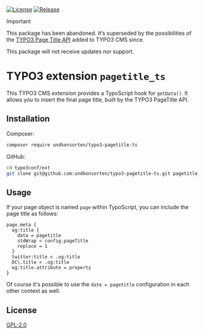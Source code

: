 [![License](https://img.shields.io/github/license/undkonsorten/typo3-pagetitle-ts.svg)](LICENSE)
[![Release](https://img.shields.io/github/release/undkonsorten/typo3-pagetitle-ts.svg)](https://github.com/undkonsorten/typo3-pagetitle-ts/releases/)

> [!IMPORTANT]  
> This package has been abandoned. It‘s superseded by the possibilities of the [TYPO3 Page Title API](https://docs.typo3.org/m/typo3/reference-coreapi/main/en-us/ApiOverview/Seo/PageTitleApi.html) added to TYPO3 CMS since.
> 
> This package will not receive updates nor support.

# TYPO3 extension `pagetitle_ts`

This TYPO3 CMS extension provides a TypoScript hook for `getData()`. It allows
you to insert the final page title, built by the TYPO3 PageTitle API.


## Installation

Composer:

```bash
composer require undkonsorten/typo3-pagetitle-ts
```

GitHub:

```bash
cd typo3conf/ext
git clone git@github.com:undkonsorten/typo3-pagetitle-ts.git pagetitle_ts
```


## Usage

If your page object is named `page` within TypoScript, you can include the page title as follows:

```typo3_typoscript
page.meta {
  og:title {
    data = pagetitle
    stdWrap < config.pageTitle
    replace = 1
  }
  twitter:title < .og:title
  DC\.title < .og:title
  og:title.attribute = property
}
```

Of course it's possible to use the `date = pagetitle` configuration in each other context as well.


## License

[GPL-2.0](LICENSE)
